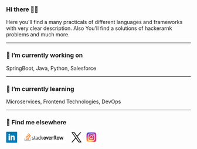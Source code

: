 ### Hi there 👋🎉

Here you'll find a many practicals of different languages and frameworks with very clear description. Also You'll find a solutions of hackerarnk problems and much more.

---
### 🔭 I’m currently working on
SpringBoot, Java, Python, Salesforce

---
### 🌱 I’m currently learning
Microservices, Frontend Technologies, DevOps

---
### 📢 Find me elsewhere
<p align='left'>
   <a href="https://www.linkedin.com/in/deepdalsania/"><img height="30" src="https://raw.githubusercontent.com/deepdalsania/deepdalsania/master/Linkedin.png?raw=true"></a>&nbsp;&nbsp;
<a href="https://stackoverflow.com/users/13351822/deep-dalsania"><img height="30" src="https://raw.githubusercontent.com/deepdalsania/deepdalsania/master/stackoverflow.png?raw=true"></a>&nbsp;&nbsp;
<a href="https://x.com/DalsaniaDd"><img height="30" src="https://raw.githubusercontent.com/deepdalsania/deepdalsania/master/xlogo.png?raw=true"></a>&nbsp;&nbsp;
 <a href="https://www.instagram.com/deepdalsania/"><img height="30" src="https://raw.githubusercontent.com/deepdalsania/deepdalsania/master/instagram.png?raw=true"></a>&nbsp;&nbsp;
 </p>
